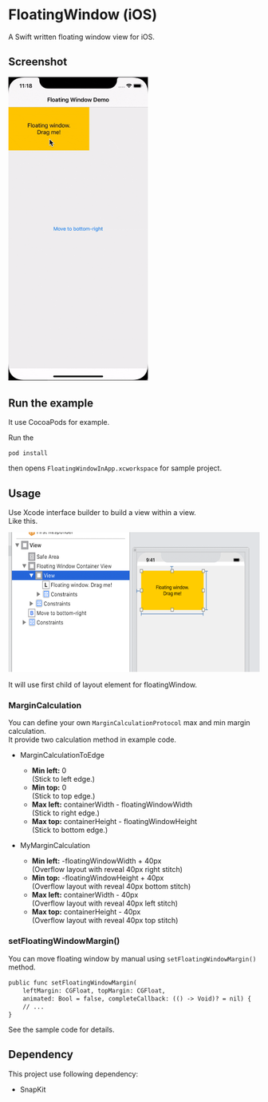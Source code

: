 # FloatingWindow (iOS)

A Swift written floating window view for iOS.

## Screenshot

<img src="https://github.com/j796160836/FloatingWindow_ios/blob/master/screenshots/ios.gif?raw=true" width="280" />

## Run the example

It use CocoaPods for example.

Run the 

```
pod install
```

then opens `FloatingWindowInApp.xcworkspace` for sample project.

## Usage

Use Xcode interface builder to build a view within a view.  
Like this.

<img src="https://github.com/j796160836/FloatingWindow_ios/blob/master/screenshots/xcode.png?raw=true" height="280" />

It will use first child of layout element for floatingWindow.

### MarginCalculation

You can define your own `MarginCalculationProtocol` max and min margin calculation.  
It provide two calculation method in example code.

- MarginCalculationToEdge

	- **Min left:** 0  
	(Stick to left edge.) 
	- **Min top:** 0  
	(Stick to top edge.) 
	- **Max left:** containerWidth - floatingWindowWidth  
	(Stick to right edge.) 
	- **Max top:** containerHeight - floatingWindowHeight  
	(Stick to bottom edge.)
	
- MyMarginCalculation

	- **Min left:** -floatingWindowWidth + 40px  
	(Overflow layout with reveal 40px right stitch)
	- **Min top:** -floatingWindowHeight + 40px  
	(Overflow layout with reveal 40px bottom stitch)
	- **Max left:** containerWidth - 40px  
	(Overflow layout with reveal 40px left stitch)
	- **Max top:** containerHeight - 40px  
	(Overflow layout with reveal 40px top stitch)
	
### setFloatingWindowMargin()

You can move floating window by manual using `setFloatingWindowMargin()` method.

```
public func setFloatingWindowMargin(
    leftMargin: CGFloat, topMargin: CGFloat,
    animated: Bool = false, completeCallback: (() -> Void)? = nil) {
    // ...
}
```
See the sample code for details.

## Dependency

This project use following dependency:

- SnapKit



